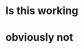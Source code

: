 <!DOCTYPE html>
<html>
<head>
  <link href="fun.css" rel="stylesheet" type:Class/css">
</head>
<body>
<h1>Is this working<h1>
<p>obviously not</p>                                                  
</body>
</html>
